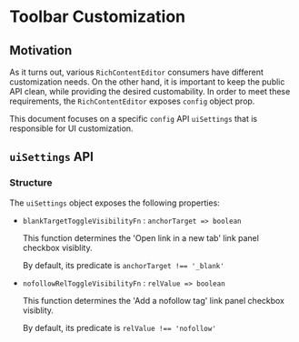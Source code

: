 # Toolbar Customization

## Motivation
As it turns out, various `RichContentEditor` consumers have different customization needs. On the other hand, it is important to keep the public API clean, while providing the desired customability. In order to meet these requirements, the `RichContentEditor` exposes `config` object prop.

This document focuses on a specific `config` API `uiSettings` that is responsible for  UI customization.

## `uiSettings` API
### Structure
The `uiSettings` object exposes the following properties:
  * `blankTargetToggleVisibilityFn` : `anchorTarget => boolean`

    This function determines the 'Open link in a new tab' link panel checkbox visiblity.

    By default, its predicate is `anchorTarget !== '_blank'`

  * `nofollowRelToggleVisibilityFn` : `relValue => boolean`

    This function determines the 'Add a nofollow tag' link panel checkbox visiblity.

    By default, its predicate is `relValue !== 'nofollow'`

